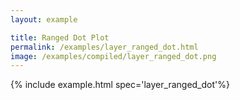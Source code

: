 ```yaml
---
layout: example

title: Ranged Dot Plot
permalink: /examples/layer_ranged_dot.html
image: /examples/compiled/layer_ranged_dot.png
---
```




{% include example.html spec='layer_ranged_dot'%}
